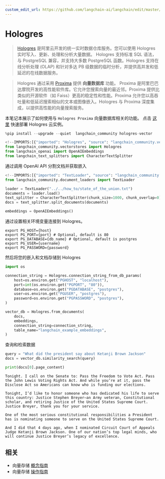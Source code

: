 ```yaml
---
custom_edit_url: https://github.com/langchain-ai/langchain/edit/master/docs/docs/integrations/vectorstores/hologres.ipynb
---
```

# Hologres

>[Hologres](https://www.alibabacloud.com/help/en/hologres/latest/introduction) 是阿里云开发的统一实时数据仓库服务。您可以使用 Hologres 实时写入、更新、处理和分析大量数据。
>Hologres 支持标准 SQL 语法，与 PostgreSQL 兼容，并支持大多数 PostgreSQL 函数。Hologres 支持在线分析处理 (OLAP) 和针对多达 PB 级数据的临时分析，并提供高并发和低延迟的在线数据服务。

>Hologres 通过采用 [Proxima](https://www.alibabacloud.com/help/en/hologres/latest/vector-processing) 提供 **向量数据库** 功能。
>Proxima 是阿里巴巴达摩院开发的高性能软件库。它允许您搜索向量的最近邻。Proxima 提供比类似的开源软件（如 Faiss）更高的稳定性和性能。Proxima 允许您以高吞吐量和低延迟搜索相似的文本或图像嵌入。Hologres 与 Proxima 深度集成，以提供高性能的向量搜索服务。

本笔记本展示了如何使用与 `Hologres Proxima` 向量数据库相关的功能。
点击 [这里](https://www.alibabacloud.com/zh/product/hologres) 快速部署 Hologres 云实例。


```python
%pip install --upgrade --quiet  langchain_community hologres-vector
```


```python
<!--IMPORTS:[{"imported": "Hologres", "source": "langchain_community.vectorstores", "docs": "https://python.langchain.com/api_reference/community/vectorstores/langchain_community.vectorstores.hologres.Hologres.html", "title": "Hologres"}, {"imported": "OpenAIEmbeddings", "source": "langchain_openai", "docs": "https://python.langchain.com/api_reference/openai/embeddings/langchain_openai.embeddings.base.OpenAIEmbeddings.html", "title": "Hologres"}, {"imported": "CharacterTextSplitter", "source": "langchain_text_splitters", "docs": "https://python.langchain.com/api_reference/text_splitters/character/langchain_text_splitters.character.CharacterTextSplitter.html", "title": "Hologres"}]-->
from langchain_community.vectorstores import Hologres
from langchain_openai import OpenAIEmbeddings
from langchain_text_splitters import CharacterTextSplitter
```

通过调用 OpenAI API 分割文档并获取嵌入


```python
<!--IMPORTS:[{"imported": "TextLoader", "source": "langchain_community.document_loaders", "docs": "https://python.langchain.com/api_reference/community/document_loaders/langchain_community.document_loaders.text.TextLoader.html", "title": "Hologres"}]-->
from langchain_community.document_loaders import TextLoader

loader = TextLoader("../../how_to/state_of_the_union.txt")
documents = loader.load()
text_splitter = CharacterTextSplitter(chunk_size=1000, chunk_overlap=0)
docs = text_splitter.split_documents(documents)

embeddings = OpenAIEmbeddings()
```

通过设置相关环境变量连接到 Hologres。
```
export PG_HOST={host}
export PG_PORT={port} # Optional, default is 80
export PG_DATABASE={db_name} # Optional, default is postgres
export PG_USER={username}
export PG_PASSWORD={password}
```

然后将您的嵌入和文档存储到 Hologres


```python
import os

connection_string = Hologres.connection_string_from_db_params(
    host=os.environ.get("PGHOST", "localhost"),
    port=int(os.environ.get("PGPORT", "80")),
    database=os.environ.get("PGDATABASE", "postgres"),
    user=os.environ.get("PGUSER", "postgres"),
    password=os.environ.get("PGPASSWORD", "postgres"),
)

vector_db = Hologres.from_documents(
    docs,
    embeddings,
    connection_string=connection_string,
    table_name="langchain_example_embeddings",
)
```

查询和检索数据


```python
query = "What did the president say about Ketanji Brown Jackson"
docs = vector_db.similarity_search(query)
```


```python
print(docs[0].page_content)
```
```output
Tonight. I call on the Senate to: Pass the Freedom to Vote Act. Pass the John Lewis Voting Rights Act. And while you’re at it, pass the Disclose Act so Americans can know who is funding our elections. 

Tonight, I’d like to honor someone who has dedicated his life to serve this country: Justice Stephen Breyer—an Army veteran, Constitutional scholar, and retiring Justice of the United States Supreme Court. Justice Breyer, thank you for your service. 

One of the most serious constitutional responsibilities a President has is nominating someone to serve on the United States Supreme Court. 

And I did that 4 days ago, when I nominated Circuit Court of Appeals Judge Ketanji Brown Jackson. One of our nation’s top legal minds, who will continue Justice Breyer’s legacy of excellence.
```

## 相关

- 向量存储 [概念指南](/docs/concepts/#vector-stores)
- 向量存储 [操作指南](/docs/how_to/#vector-stores)
